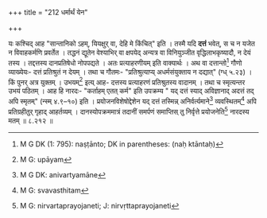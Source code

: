 +++
title = "212 धर्मार्थं येन"

+++


यः कश्चिद् आह "सान्तानिको ऽहम्, यियक्षुर् वा, देहि मे किंचित्" इति । तस्मै यदि **दत्तं** भवेत्, स च न यजेत न विवाहकर्मणि प्रवर्तेत । तद्धनं द्यूतेन वेश्याभिर् वा क्षपयेद् अन्यत्र वा विनियुञ्जीत वृद्धिलाभकृष्यादौ, न देयं तस्य । तद्दत्तस्य दानप्रतिषेधो नोपपद्यते । अतः प्रत्याहरणीयम् इति वाक्यार्थः । अथ वा दत्तान्तो[^४२] गौणो व्याख्येयः- दत्तं प्रतिश्रुतं न देयम् । तथा च गौतमः- "प्रतिश्रुत्याप्य् अधर्मसंयुक्ताय न दद्यात्" (ग्ध् ५.२३) । किं पुनर् अत्र युक्तम् । उभयम्[^४३] इत्य् आह- दत्तस्य प्रत्याहरणं प्रतिश्रुतस्य वादानम् । तथा च स्मृत्यन्तर उभयं पठितम् । आह हि नारदः- "कर्ताहम् एतत् कर्म" इति उपक्रम्य " यद् दत्तं स्याद् अविज्ञानाद् अदत्तं तद् अपि स्मृतम्" (न्स्म् ४.९–१०) इति । प्रयोजनविशेषोद्देशेन यद् दत्तं तस्मिन्न् अनिर्वर्त्यमाने[^४४] व्यवस्थितम्[^४५] अपि प्रतिग्रहीतुर् गृहाद् आहर्तव्यम् । दानस्योपक्रममात्रं तदानीं समर्पणं समाप्तिस् तु निर्वृत्ते प्रयोजनेति[^४६] नारदस्य मतम् ॥ ८.२१२ ॥


[^४६]:
     M G: nirvartaprayojaneti; J: nirvṛttaprayojaneti


[^४५]:
     M G: svavasthitam


[^४४]:
     M G DK: anivartyamāne


[^४३]:
     M G: upāyam


[^४२]:
     M G DK (1: 795): naṣṭānto; DK in parentheses: (naḥ ktāntaḥ)